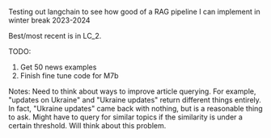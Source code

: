 Testing out langchain to see how good of a RAG pipeline I can implement in winter break 2023-2024

Best/most recent is in LC_2.

TODO:
1. Get 50 news examples
2. Finish fine tune code for M7b


Notes:
Need to think about ways to improve article querying.  For example, "updates on Ukraine" and "Ukraine updates" return different things entirely.  In fact, "Ukraine updates" came back with nothing, but is a reasonable thing to ask.  Might have to query for similar topics if the similarity is under a certain threshold.  Will think about this problem.
